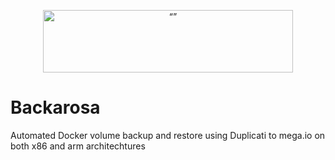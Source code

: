 <p align="center"><img src="http://cloud.lrgex.com/s/mCxTfnA2bikjYyZ/download/Dark%20Full%20Logo.png" alt= “” width="400" height="100"></p>

#                                     Backarosa
Automated Docker volume backup and restore using Duplicati to mega.io on both x86 and arm architechtures 
